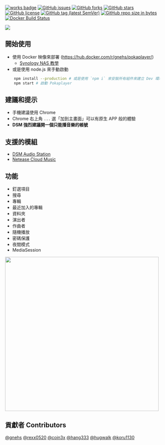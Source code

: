 [![works badge](https://cdn.rawgit.com/nikku/works-on-my-machine/v0.2.0/badge.svg)](https://github.com/nikku/works-on-my-machine)
[![GitHub issues](https://img.shields.io/github/issues/gnehs/PokaPlayer.svg)](https://github.com/gnehs/PokaPlayer/issues)
[![GitHub forks](https://img.shields.io/github/forks/gnehs/PokaPlayer.svg)](https://github.com/gnehs/PokaPlayer/network)
[![GitHub stars](https://img.shields.io/github/stars/gnehs/PokaPlayer.svg)](https://github.com/gnehs/PokaPlayer/stargazers)
[![GitHub license](https://img.shields.io/github/license/gnehs/PokaPlayer.svg)](https://github.com/gnehs/PokaPlayer/blob/master/LICENSE)
[![GitHub tag (latest SemVer)](https://img.shields.io/github/tag/gnehs/PokaPlayer.svg)](https://github.com/gnehs/PokaPlayer/releases/latest)
[![GitHub repo size in bytes](https://img.shields.io/github/repo-size/gnehs/PokaPlayer.svg)](https://github.com/gnehs/PokaPlayer/archive/master.zip)
[![Docker Build Status](https://img.shields.io/docker/build/gnehs/pokaplayer.svg)](https://hub.docker.com/r/gnehs/pokaplayer/)


![](https://i.imgur.com/eOSlvuw.png)


## 開始使用

-   使用 Docker 映像來部署 (https://hub.docker.com/r/gnehs/pokaplayer/)
    -   [Synology NAS 教學](https://github.com/gnehs/PokaPlayer/wiki/%E5%A6%82%E4%BD%95%E5%9C%A8-Synology-NAS-%E4%BD%BF%E7%94%A8-Docker-%E9%83%A8%E7%BD%B2-PokaPlayer)
-   或是使用 node.js 來手動啟動
```bash
    npm install --production # 或是使用 `npm i` 來安裝所有組件來建立 Dev 環境
    npm start # 啟動 Pokaplayer
```

## 建議和提示

-   手機建議使用 Chrome
-   Chrome 右上角 `...` 選「加到主畫面」可以有原生 APP 般的體驗
-   **DSM 強烈建議開一個只能播音樂的帳號**

## 支援的模組

-   [DSM Audio Station](https://www.synology.com/zh-tw/dsm/feature/audio_station)
-   [Netease Cloud Music](https://music.163.com/)

## 功能

-   釘選項目
-   搜尋
-   專輯
-   最近加入的專輯
-   資料夾
-   演出者
-   作曲者
-   隨機播放
-   密碼保護
-   夜間模式
-   MediaSession

<img src="https://i.imgur.com/DLO96iq.png" width="500px">

## 貢獻者 Contributors

[@gnehs](https://github.com/gnehs)
[@rexx0520](https://github.com/rexx0520)
[@coin3x](https://github.com/coin3x)
[@hang333](https://github.com/hang333)
[@hugwalk](https://github.com/hugwalk)
[@koru1130](https://github.com/koru1130)
